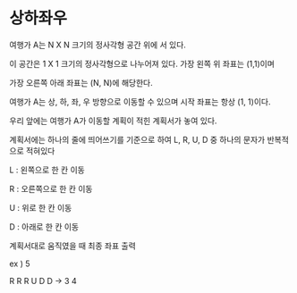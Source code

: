 # 상하좌우

여행가 A는 N X N 크기의 정사각형 공간 위에 서 있다.

이 공간은 1 X 1 크기의 정사각형으로 나누어져 있다. 가장 왼쪽 위 좌표는 (1,1)이며

가장 오른쪽 아래 좌표는 (N, N)에 해당한다.

여행가 A는 상, 하, 좌, 우 방향으로 이동할 수 있으며 시작 좌표는 항상 (1, 1)이다.

우리 앞에는 여행가 A가 이동할 계획이 적힌 계획서가 놓여 있다.

계획서에는 하나의 줄에 띄어쓰기를 기준으로 하여 L, R, U, D 중 하나의 문자가 반복적으로 적혀있다

L : 왼쪽으로 한 칸 이동

R : 오른쪽으로 한 칸 이동

U : 위로 한 칸 이동

D : 아래로 한 칸 이동

계획서대로 움직였을 때 최종 좌표 출력

ex ) 5

R R R U D D → 3 4
